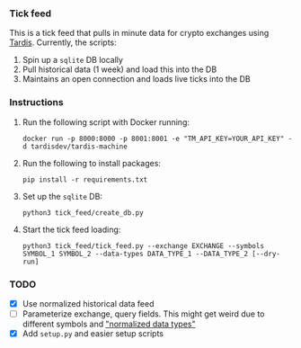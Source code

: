 ### Tick feed
This is a tick feed that pulls in minute data for crypto exchanges using [Tardis](https://tardis.dev/).
Currently, the scripts:
1. Spin up a `sqlite` DB locally
2. Pull historical data (1 week) and load this into the DB
3. Maintains an open connection and loads live ticks into the DB

### Instructions 
1. Run the following script with Docker running:
	```
	docker run -p 8000:8000 -p 8001:8001 -e "TM_API_KEY=YOUR_API_KEY" -d tardisdev/tardis-machine
	```
2. Run the following to install packages:
	```
	pip install -r requirements.txt
	```
3. Set up the `sqlite` DB:
	```
	python3 tick_feed/create_db.py
	```
4. Start the tick feed loading:
	```
	python3 tick_feed/tick_feed.py --exchange EXCHANGE --symbols SYMBOL_1 SYMBOL_2 --data-types DATA_TYPE_1 --DATA_TYPE_2 [--dry-run]
	```

### TODO
- [x] Use normalized historical data feed
- [ ] Parameterize exchange, query fields. This might get weird due to different symbols and ["normalized data types"](https://docs.tardis.dev/api/tardis-machine#normalized-data-types)
- [x] Add `setup.py` and easier setup scripts

